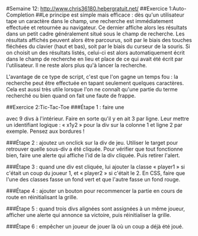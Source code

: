 
 #Semaine 12: http://www.chris36180.hebergratuit.net/
##Exercice 1:Auto-Completion
##Le principe est simple mais efficace : dès qu'un utilisateur tape un caractère dans le champ, une recherche est immédiatement effectuée et retournée au navigateur. 
Ce dernier affiche alors les résultats dans un petit cadre généralement situé sous le champ de recherche. 
Les résultats affichés peuvent alors être parcourus, soit par le biais des touches fléchées du clavier (haut et bas), soit par le biais du curseur de la souris. 
Si on choisit un des résultats listés, celui-ci est alors automatiquement écrit dans le champ de recherche en lieu et place de ce qui avait été écrit par l'utilisateur. 
Il ne reste alors plus qu'à lancer la recherche.

L'avantage de ce type de script, c'est que l'on gagne un temps fou : la recherche peut être effectuée en tapant seulement quelques caractères. 
Cela est aussi très utile lorsque l'on ne connaît qu'une partie du terme recherché ou bien quand on fait une faute de frappe.

##Exercice 2:Tic-Tac-Toe
###Étape 1 : faire une <div id="jeu"> avec 9 divs à l'intérieur. Faire en sorte qu'il y en ait 3 par ligne. Leur mettre un identifiant logique : « x1y2 » pour la div sur la colonne 1 et ligne 2 par exemple. Pensez aux bordures !

###Étape 2 : ajoutez un onclick sur la div de jeu. Utiliser le target pour retrouver quelle sous-div a été cliquée. Pour vérifier que tout fonctionne bien, faire une alerte qui affiche l'id de la div cliquée. Puis retirer l'alert.

###Étape 3 : quand une div est cliquée, lui ajouter la classe « player1 » si c'était un coup du joueur 1, et « player2 » si c'était le 2. En CSS, faire que l'une des classes fasse un fond vert et que l'autre fasse un fond rouge.

###Étape 4 : ajouter un bouton pour recommencer la partie en cours de route en réinitialisant la grille.

###Étape 5 : quand trois divs alignées sont assignées à un même joueur, afficher une alerte qui annonce sa victoire, puis réinitialiser la grille.

###Étape 6 : empêcher un joueur de jouer là où un coup a déjà été joué.
